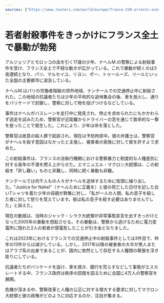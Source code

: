 ```yaml
---
sources: ["https://www.reuters.com/world/europe/france-150-arrests-overnight-unrest-after-teenager-killed-by-police-2023-06-29/", "https://ca.news.yahoo.com/explainer-riots-shake-france-police-155316837.html"]
---
```


# 若者射殺事件をきっかけにフランス全土で暴動が勃発

アルジェリアとモロッコの血を引く17歳の少年、ナヘルM.の警察による射殺事件を受け、フランス全土で不穏な動きが広がっている。これで暴動が続くのは3夜連続となり、パリ、マルセイユ、リヨン、ポー、トゥールーズ、リールといった全国の主要都市に波及している。

ナヘルM.はパリの労働者階級の郊外地域、ナンテールでの交通停止中に射殺された。この地域の抗議者たちは少年の平和的な追悼集会の後、車を放火し、通りをバリケードで封鎖し、警察に対して物を投げつけるなどしている。

事件はナヘルがバスレーンを走行中に発見され、停止を求められたにもかかわらず逃走を試みたため、警察官が近距離からドライバーの窓を通じて致命的な一撃を放ったことで発生した。これにより、少年は命を落とした。

警察官は故意の殺人罪で起訴され、現在は予防拘禁中。彼の弁護士は、警察官がナヘルを殺す意図はなかったと主張し、被害者の家族に対して彼を許すよう求めた。

この射殺事件は、フランスの法執行機関における警察暴力と制度的な人種差別に対する長年の不満を燃え上がらせた。エマニュエル・マクロン大統領は、この射殺を「許し難い」ものと非難し、同時に続く暴動も非難。

ナンテールでは何千人もの人々がナヘルを追悼するために街頭に繰り出した。"Justice for Nahel"（ナヘルために正義を）と彼の死亡した日付を記した白いTシャツを着た少年の母親が群集に対し、「私が一人の人間、私の息子を殺した者に対して怒りを覚えています。彼は私の息子を殺す必要はありませんでした」と訴えた。

現在の動揺は、当時のジャック・シラク大統領が非常事態宣言を出すきっかけとなった2005年の暴動を想起させる。その暴動は、警察から逃げるために電力変電所に隠れた2人の若者が感電死したことが引き金となりました。

これは2023年におけるフランスでの交通停止中の射殺事件としては3件目で、昨年の13件からは減少している。しかし、2017年以降の被害者の大半が黒人またはアラブ系の出身であることが、国内に依然として存在する人種間の緊張を浮き彫りにしている。

抗議者たちがバリケードを設け、車を焼き、銀行を荒らすなどして事態がエスカレートする中、フランス政府は秩序の回復を図るために全国に4万人の警察官を展開。

危機が深まる中、警察改革と人種の公正に対する増大する要求に対してマクロン大統領と彼の政権がどのように対応するのか、注目が集まる。

